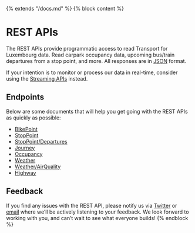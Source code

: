 {% extends "/docs.md" %}
{% block content %}
# REST APIs
The REST APIs provide programmatic access to read Transport for Luxembourg data. Read carpark occupancy data, upcoming bus/train departures from a stop point, and more. All responses are in [JSON](https://en.wikipedia.org/wiki/JSON) format.

If your intention is to monitor or process our data in real-time, consider using the [Streaming APIs](/Streaming_APIs.md) instead.

## Endpoints
Below are some documents that will help you get going with the REST APIs as quickly as possible:

- [BikePoint](/RESTAPIs/BikePoint.md)
- [StopPoint](/RESTAPIs/StopPoint.md)
- [StopPoint/Departures](/RESTAPIs/StopPoint/departures.md)
- [Journey](/RESTAPIs/Journey.md)
- [Occupancy](/RESTAPIs/Occupancy.md)
- [Weather](/RESTAPIs/Weather.md)
- [Weather/AirQuality](/RESTAPIs/Weather/airquality.md)
- [Highway](/RESTAPIs/Highway.md)

## Feedback
If you find any issues with the REST API, please notify us via [Twitter](https://twitter.com/TfLlu) or [email](mailto:tfl@ion.lu) where we’ll be actively listening to your feedback. We look forward to working with you, and can’t wait to see what everyone builds!
{% endblock %}
